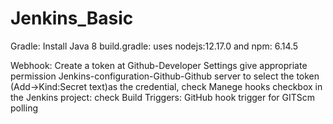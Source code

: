 # Jenkins_Basic

Gradle:
Install Java 8
build.gradle: uses nodejs:12.17.0 and npm: 6.14.5

Webhook:
Create a token at Github-Developer Settings give appropriate permission
Jenkins-configuration-Github-Github server to select the token (Add->Kind:Secret text)as the credential, check Manege hooks checkbox
in the Jenkins project: check Build Triggers: GitHub hook trigger for GITScm polling
